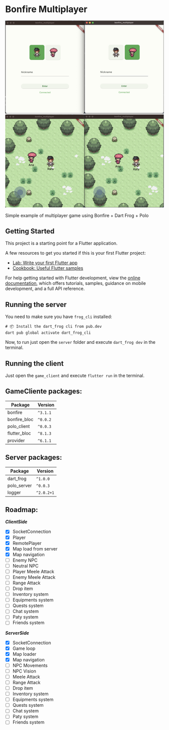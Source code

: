 # Bonfire Multiplayer

![](https://raw.githubusercontent.com/RafaelBarbosatec/bonfire_multiplayer/main/imgs/screenshot1.png)
![](https://raw.githubusercontent.com/RafaelBarbosatec/bonfire_multiplayer/main/imgs/screenshot2.png)

Simple example of multiplayer game using Bonfire + Dart Frog + Polo

## Getting Started

This project is a starting point for a Flutter application.

A few resources to get you started if this is your first Flutter project:

- [Lab: Write your first Flutter app](https://docs.flutter.dev/get-started/codelab)
- [Cookbook: Useful Flutter samples](https://docs.flutter.dev/cookbook)

For help getting started with Flutter development, view the
[online documentation](https://docs.flutter.dev/), which offers tutorials,
samples, guidance on mobile development, and a full API reference.


## Running the server

You need to make sure you have `frog_cli` installed:
```
# 📦 Install the dart_frog cli from pub.dev
dart pub global activate dart_frog_cli
```

Now, to run just open the `server` folder and execute `dart_frog dev` in the terminal.

## Running the client

Just open the `game_client` and execute `flutter run` in the terminal.

## GameCliente packages:

| Package    | Version |
| -------- | ------- |
| bonfire  | `^3.1.1`    |
| bonfire_bloc | `^0.0.2`     |
| polo_client    | `^0.0.3`    |
| flutter_bloc    | `^8.1.3`    |
| provider    | `^6.1.1`    |

## Server packages:

| Package    | Version |
| -------- | ------- |
| dart_frog  | `^1.0.0`    |
| polo_server    | `^0.0.3`    |
| logger | `^2.0.2+1`     |

## Roadmap:

***ClientSide***

- [x] SocketConnection
- [x] Player
- [x] RemotePlayer
- [x] Map load from server
- [x] Map navigation
- [ ] Enemy NPC
- [ ] Neutral NPC
- [ ] Player Meele Attack
- [ ] Enemy Meele Attack
- [ ] Range Attack
- [ ] Drop item
- [ ] Inventory system
- [ ] Equipments system
- [ ] Quests system
- [ ] Chat system
- [ ] Paty system 
- [ ] Friends system

***ServerSide***

- [x] SocketConnection
- [x] Game loop
- [x] Map loader
- [x] Map navigation
- [ ] NPC Movements
- [ ] NPC Vision
- [ ] Meele Attack
- [ ] Range Attack
- [ ] Drop item
- [ ] Inventory system
- [ ] Equipments system
- [ ] Quests system
- [ ] Chat system
- [ ] Paty system
- [ ] Friends system
